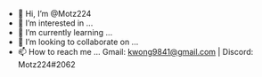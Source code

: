 - 👋 Hi, I’m @Motz224
- 👀 I’m interested in ... 
- 🌱 I’m currently learning ... 
- 💞️ I’m looking to collaborate on ... 
- 📫 How to reach me ... Gmail: kwong9841@gmail.com | Discord: Motz224#2062

<!---
Motz224/Motz224 is a ✨ special ✨ repository because its `README.md` (this file) appears on your GitHub profile.
You can click the Preview link to take a look at your changes.
--->
